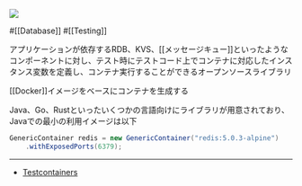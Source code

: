 ![](https://testcontainers.com/images/testcontainers-logo.svg)

#[[Database]] #[[Testing]]

アプリケーションが依存するRDB、KVS、[[メッセージキュー]]といったようなコンポーネントに対し、テスト時にテストコード上でコンテナに対応したインスタンス変数を定義し、コンテナ実行することができるオープンソースライブラリ

[[Docker]]イメージをベースにコンテナを生成する

Java、Go、Rustといったいくつかの言語向けにライブラリが用意されており、Javaでの最小の利用イメージは以下

```java
GenericContainer redis = new GenericContainer("redis:5.0.3-alpine")
    .withExposedPorts(6379);
```

---

- [Testcontainers](https://testcontainers.com/?language=java)